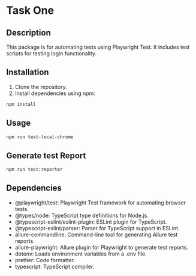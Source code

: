 # Task One

## Description

This package is for automating tests using Playwright Test. It includes test scripts for testing login functionality.

## Installation

1. Clone the repository.
2. Install dependencies using npm:

```bash
npm install
```

## Usage

```bash
npm run test-local-chrome
```

## Generate test Report

```bash
npm run test:reporter
```

## Dependencies

- @playwright/test: Playwright Test framework for automating browser tests.
- @types/node: TypeScript type definitions for Node.js.
- @typescript-eslint/eslint-plugin: ESLint plugin for TypeScript.
- @typescript-eslint/parser: Parser for TypeScript support in ESLint.
- allure-commandline: Command-line tool for generating Allure test reports.
- allure-playwright: Allure plugin for Playwright to generate test reports.
- dotenv: Loads environment variables from a .env file.
- prettier: Code formatter.
- typescript: TypeScript compiler.
